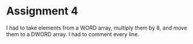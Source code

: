 # Assignment 4

I had to take elements from a WORD array, multiply them by 8, and move them to a DWORD array.
I had to comment every line.
